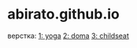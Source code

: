 # abirato.github.io

верстка:
[1: yoga](abirato.github.io/yoga/dist)
[2: doma](abirato.github.io/doma/dist)
[3: childseat](abirato.github.io/childseat/dist)

